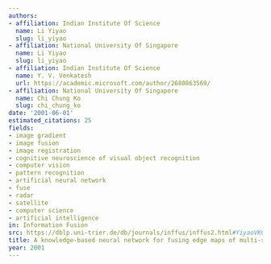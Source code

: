 ```yaml
---
authors:
- affiliation: Indian Institute Of Science
  name: Li Yiyao
  slug: li_yiyao
- affiliation: National University Of Singapore
  name: Li Yiyao
  slug: li_yiyao
- affiliation: Indian Institute Of Science
  name: Y. V. Venkatesh
  url: https://academic.microsoft.com/author/2680863569/
- affiliation: National University Of Singapore
  name: Chi Chung Ko
  slug: chi_chung_ko
date: '2001-06-01'
estimated_citations: 25
fields:
- image gradient
- image fusion
- image registration
- cognitive neuroscience of visual object recognition
- computer vision
- pattern recognition
- artificial neural network
- fuse
- radar
- satellite
- computer science
- artificial intelligence
in: Information Fusion
src: https://dblp.uni-trier.de/db/journals/inffus/inffus2.html#YiyaoVK01
title: A knowledge-based neural network for fusing edge maps of multi-sensor images
year: 2001
---
```

